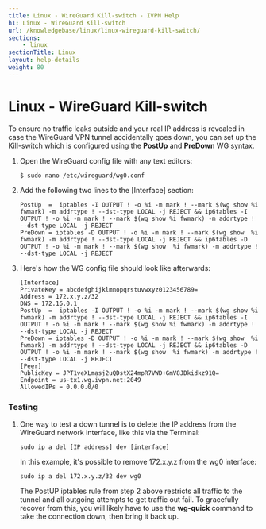 ```yaml
---
title: Linux - WireGuard Kill-switch - IVPN Help
h1: Linux - WireGuard Kill-switch
url: /knowledgebase/linux/linux-wireguard-kill-switch/
sections:
    - linux
sectionTitle: Linux
layout: help-details
weight: 80
---
```

# Linux - WireGuard Kill-switch

To ensure no traffic leaks outside and your real IP address is revealed in case the WireGuard VPN tunnel accidentally goes down, you can set up the Kill-switch which is configured using the **PostUp** and **PreDown** WG syntax.

1.  Open the WireGuard config file with any text editors:

    ```
    $ sudo nano /etc/wireguard/wg0.conf
    ```

2.  Add the following two lines to the [Interface] section:

    ```
    PostUp  =  iptables -I OUTPUT ! -o %i -m mark ! --mark $(wg show %i fwmark) -m addrtype ! --dst-type LOCAL -j REJECT && ip6tables -I OUTPUT ! -o %i -m mark ! --mark $(wg show %i fwmark) -m addrtype ! --dst-type LOCAL -j REJECT
    PreDown = iptables -D OUTPUT ! -o %i -m mark ! --mark $(wg show  %i fwmark) -m addrtype ! --dst-type LOCAL -j REJECT && ip6tables -D OUTPUT ! -o %i -m mark ! --mark $(wg show  %i fwmark) -m addrtype ! --dst-type LOCAL -j REJECT
    ```

3.  Here's how the WG config file should look like afterwards:

    ```
    [Interface]
    PrivateKey = abcdefghijklmnopqrstuvwxyz0123456789=
    Address = 172.x.y.z/32
    DNS = 172.16.0.1
    PostUp  =  iptables -I OUTPUT ! -o %i -m mark ! --mark $(wg show %i fwmark) -m addrtype ! --dst-type LOCAL -j REJECT && ip6tables -I OUTPUT ! -o %i -m mark ! --mark $(wg show %i fwmark) -m addrtype ! --dst-type LOCAL -j REJECT
    PreDown = iptables -D OUTPUT ! -o %i -m mark ! --mark $(wg show  %i fwmark) -m addrtype ! --dst-type LOCAL -j REJECT && ip6tables -D OUTPUT ! -o %i -m mark ! --mark $(wg show  %i fwmark) -m addrtype ! --dst-type LOCAL -j REJECT
    [Peer]
    PublicKey = JPT1veXLmasj2uQDstX24mpR7VWD+GmV8JDkidkz91Q=
    Endpoint = us-tx1.wg.ivpn.net:2049
    AllowedIPs = 0.0.0.0/0
    ```

### Testing

1.  One way to test a down tunnel is to delete the IP address from the WireGuard network interface, like this via the Terminal:

    ```
    sudo ip a del [IP address] dev [interface]
    ```

    In this example, it's possible to remove 172.x.y.z from the wg0 interface:

    ```
    sudo ip a del 172.x.y.z/32 dev wg0
    ```

    The PostUP iptables rule from step 2 above restricts all traffic to the tunnel and all outgoing attempts to get traffic out fail. To gracefully recover from this, you will likely have to use the **wg-quick** command to take the connection down, then bring it back up.
